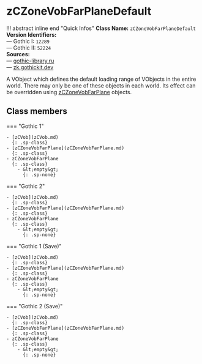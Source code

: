 # zCZoneVobFarPlaneDefault

!!! abstract inline end "Quick Infos"
    **Class Name:** `zCZoneVobFarPlaneDefault`<br/>
    **Version Identifiers:**<br />
    — Gothic I: `12289`<br/>
    — Gothic II: `52224`<br/>
    **Sources:**<br/>
    — [gothic-library.ru](http://www.gothic-library.ru/publ/class_zczonevobfarplanedefault/1-1-0-707)<br/>
    — [zk.gothickit.dev](https://zk.gothickit.dev/engine/objects/zCZoneVobFarPlaneDefault/)


A VObject which defines the default loading range of VObjects in the entire world. There may only be one of these
objects in each world. Its effect can be overridden using [zCZoneVobFarPlane](index.md) objects.

## Class members

=== "Gothic 1"

    - [zCVob](zCVob.md)
      {: .sp-class}
    - [zCZoneVobFarPlane](zCZoneVobFarPlane.md)
      {: .sp-class}
    - zCZoneVobFarPlane
      {: .sp-class}
        - &lt;empty&gt;
          {: .sp-none}

=== "Gothic 2"

    - [zCVob](zCVob.md)
      {: .sp-class}
    - [zCZoneVobFarPlane](zCZoneVobFarPlane.md)
      {: .sp-class}
    - zCZoneVobFarPlane
      {: .sp-class}
        - &lt;empty&gt;
          {: .sp-none}

=== "Gothic 1 (Save)"

    - [zCVob](zCVob.md)
      {: .sp-class}
    - [zCZoneVobFarPlane](zCZoneVobFarPlane.md)
      {: .sp-class}
    - zCZoneVobFarPlane
      {: .sp-class}
        - &lt;empty&gt;
          {: .sp-none}

=== "Gothic 2 (Save)"

    - [zCVob](zCVob.md)
      {: .sp-class}
    - [zCZoneVobFarPlane](zCZoneVobFarPlane.md)
      {: .sp-class}
    - zCZoneVobFarPlane
      {: .sp-class}
        - &lt;empty&gt;
          {: .sp-none}
